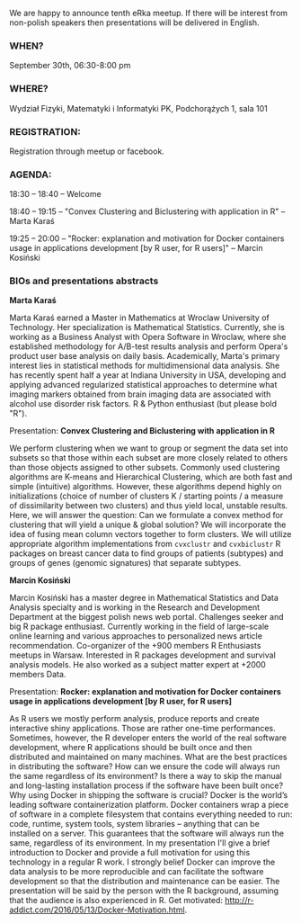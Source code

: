 ﻿We are happy to announce tenth eRka meetup. If there will be interest from non-polish speakers then presentations will be delivered in English.

### WHEN?

September 30th, 06:30-8:00 pm

### WHERE?

Wydział Fizyki, Matematyki i Informatyki PK, Podchorążych 1, sala 101

### REGISTRATION:

Registration through meetup or facebook.

### AGENDA:

18:30 – 18:40 – Welcome

18:40 – 19:15 – "Convex Clustering and Biclustering with application in R" – Marta Karaś

19:25 – 20:00 – "Rocker: explanation and motivation for Docker containers usage in applications development [by R user, for R users]" – Marcin Kosiński

### BIOs and presentations abstracts

**Marta Karaś**

Marta Karaś earned a Master in Mathematics at Wroclaw University of Technology. Her specialization is Mathematical Statistics. Currently, she is working as a Business Analyst with Opera Software in Wroclaw, where she established methodology for A/B-test results analysis and perform Opera's product user base analysis on daily basis. Academically, Marta's primary interest lies in statistical methods for multidimensional data analysis. She has recently spent half a year at Indiana University in USA, developing and applying advanced regularized statistical approaches to determine what imaging markers obtained from brain imaging data are associated with alcohol use disorder risk factors. R & Python enthusiast (but please bold "R").

Presentation: **Convex Clustering and Biclustering with application in R**

We perform clustering when we want to group or segment the data set into subsets so that those within each subset are more closely related to others than those objects assigned to other subsets. Commonly used clustering algorithms are K-means and Hierarchical Clustering, which are both fast and simple (intuitive) algorithms. However, these algorithms depend highly on initializations (choice of number of clusters K / starting points / a measure of dissimilarity between two clusters) and thus yield local, unstable results. Here, we will answer the question: Can we formulate a convex method for clustering that will yield a unique & global solution? We will incorporate the idea of fusing mean column vectors together to form clusters. We will utilize appropriate algorithm implementations from `cvxclustr` and `cvxbiclustr` R packages on breast cancer data to find groups of patients (subtypes) and groups of genes (genomic signatures) that separate subtypes.

**Marcin Kosiński**

Marcin Kosiński has a master degree in Mathematical Statistics and Data Analysis specialty and is working in the Research and Development Department at the biggest polish news web portal. Challenges seeker and big R package enthusiast. Currently working in the field of large-scale online learning and various approaches to personalized news article recommendation. Co-organizer of the +900 members R Enthusiasts meetups in Warsaw. Interested in R packages development and survival analysis models. He also worked as a subject matter expert at +2000 members Data.

Presentation: **Rocker: explanation and motivation for Docker containers usage in applications development [by R user, for R users]**

As R users we mostly perform analysis, produce reports and create interactive shiny applications. Those are rather one-time performances. Sometimes, however, the R developer enters the world of the real software development, where R applications should be built once and then distributed and maintained on many machines.
What are the best practices in distributing the software? How can we ensure the code will always run the same regardless of its environment? Is there a way to skip the manual and long-lasting installation process if the software have been built once? Why using Docker in shipping the software is crucial?
Docker is the world’s leading software containerization platform. Docker containers wrap a piece of software in a complete filesystem that contains everything needed to run: code, runtime, system tools, system libraries – anything that can be installed on a server. This guarantees that the software will always run the same, regardless of its environment.
In my presentation I'll give a brief introduction to Docker and provide a full motivation for using this technology in a regular R work. I strongly belief Docker can improve the data analysis to be more reproducible and can facilitate the software development so that the distribution and maintenance can be easier.
The presentation will be said by the person with the R background, assuming that the audience is also experienced in R. Get motivated: http://r-addict.com/2016/05/13/Docker-Motivation.html.